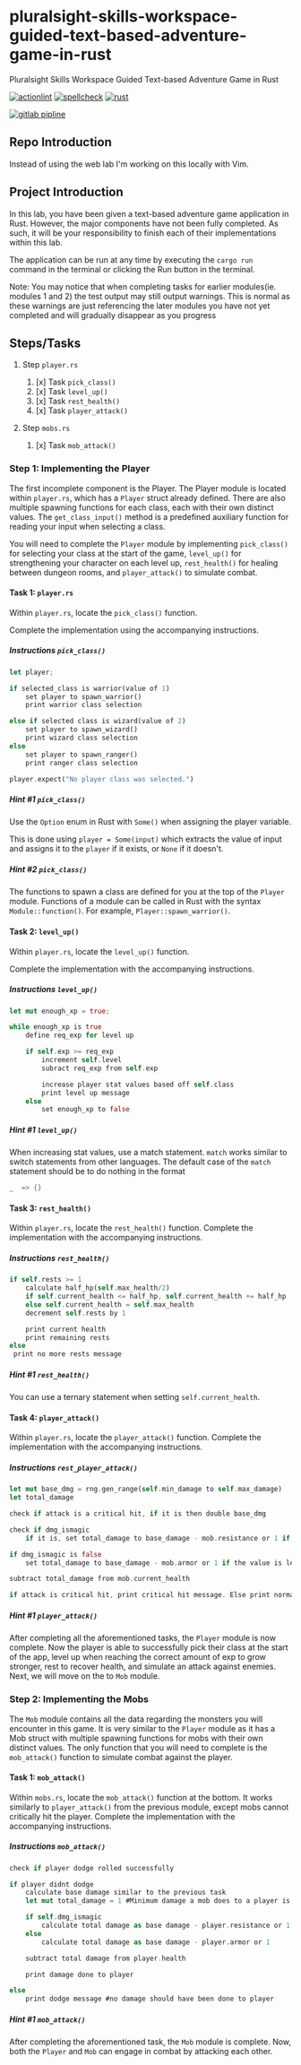 # pluralsight-skills-workspace-guided-text-based-adventure-game-in-rust

Pluralsight Skills Workspace Guided Text-based Adventure Game in Rust

[![actionlint](https://github.com/vpayno/pluralsight-skills-workspace-guided-text-based-adventure-game-in-rust/actions/workflows/gh-actions.yml/badge.svg?branch=main)](https://github.com/vpayno/pluralsight-skills-workspace-guided-text-based-adventure-game-in-rust/actions/workflows/gh-actions.yml)
[![spellcheck](https://github.com/vpayno/pluralsight-skills-workspace-guided-text-based-adventure-game-in-rust/actions/workflows/spellcheck.yml/badge.svg?branch=main)](https://github.com/vpayno/pluralsight-skills-workspace-guided-text-based-adventure-game-in-rust/actions/workflows/spellcheck.yml)
[![rust](https://github.com/vpayno/pluralsight-skills-workspace-guided-text-based-adventure-game-in-rust/actions/workflows/rust.yml/badge.svg?branch=main)](https://github.com/vpayno/pluralsight-skills-workspace-guided-text-based-adventure-game-in-rust/actions/workflows/rust.yml)

[![gitlab pipline](https://gitlab.com/vpayno/pluralsight-skills-workspace-guided-text-based-adventure-game-in-rust/badges/main/pipeline.svg)](https://gitlab.com/vpayno/pluralsight-skills-workspace-guided-text-based-adventure-game-in-rust/-/pipelines)

## Repo Introduction

Instead of using the web lab I'm working on this locally with Vim.

## Project Introduction

In this lab, you have been given a text-based adventure game application in Rust. However, the major components have not been fully completed. As such, it will be your responsibility to finish each of their implementations within this lab.

The application can be run at any time by executing the `cargo run` command in the terminal or clicking the Run button in the terminal.

Note: You may notice that when completing tasks for earlier modules(ie. modules 1 and 2) the test output may still output warnings.
This is normal as these warnings are just referencing the later modules you have not yet completed and will gradually disappear as you progress

## Steps/Tasks

1. Step `player.rs`

    1. [x] Task `pick_class()`
    2. [x] Task `level_up()`
    3. [x] Task `rest_health()`
    4. [x] Task `player_attack()`

2. Step `mobs.rs`

    1. [x] Task `mob_attack()`

### Step 1: Implementing the Player

The first incomplete component is the Player. The Player module is located within `player.rs`, which has a `Player` struct already defined.
There are also multiple spawning functions for each class, each with their own distinct values.
The `get_class_input()` method is a predefined auxiliary function for reading your input when selecting a class.

You will need to complete the `Player` module by implementing `pick_class()` for selecting your class at the start of the game,
`level_up()` for strengthening your character on each level up, `rest_health()` for healing between dungeon rooms, and `player_attack()` to simulate combat.

#### Task 1: `player.rs`

Within `player.rs`, locate the `pick_class()` function.

Complete the implementation using the accompanying instructions.

##### Instructions `pick_class()`

```rust
let player;

if selected_class is warrior(value of 1)
    set player to spawn_warrior()
    print warrior class selection

else if selected class is wizard(value of 2)
    set player to spawn_wizard()
    print wizard class selection
else
    set player to spawn_ranger()
    print ranger class selection

player.expect("No player class was selected.")
```

##### Hint #1 `pick_class()`

Use the `Option` enum in Rust with `Some()` when assigning the player variable.

This is done using `player = Some(input)` which extracts the value of input and assigns it to the `player` if it exists, or `None` if it doesn't.

##### Hint #2 `pick_class()`

The functions to spawn a class are defined for you at the top of the `Player` module.
Functions of a module can be called in Rust with the syntax `Module::function()`.
For example, `Player::spawn_warrior()`.

#### Task 2: `level_up()`

Within `player.rs`, locate the `level_up()` function.

Complete the implementation with the accompanying instructions.

##### Instructions `level_up()`

```rust
let mut enough_xp = true;

while enough_xp is true
    define req_exp for level up

    if self.exp >= req_exp
        increment self.level
        subract req_exp from self.exp

        increase player stat values based off self.class
        print level up message
    else
        set enough_xp to false
```

##### Hint #1 `level_up()`

When increasing stat values, use a match statement.
`match` works similar to switch statements from other languages.
The default case of the `match` statement should be to do nothing in the format

```rust
_  => {}
```

#### Task 3: `rest_health()`

Within `player.rs`, locate the `rest_health()` function.
Complete the implementation with the accompanying instructions.

##### Instructions `rest_health()`

```rust
if self.rests >= 1
    calculate half_hp(self.max_health/2)
    if self.current_health <= half_hp, self.current_health += half_hp
    else self.current_health = self.max_health
    decrement self.rests by 1

    print current health
    print remaining rests
else
 print no more rests message
```

##### Hint #1 `rest_health()`

You can use a ternary statement when setting `self.current_health`.

#### Task 4: `player_attack()`

Within `player.rs`, locate the `player_attack()` function.
Complete the implementation with the accompanying instructions.

##### Instructions `rest_player_attack()`

```rust
let mut base_dmg = rng.gen_range(self.min_damage to self.max_damage)
let total_damage

check if attack is a critical hit, if it is then double base_dmg

check if dmg_ismagic
    if it is, set total_damage to base_damage - mob.resistance or 1 if the value is less than 1

if dmg_ismagic is false
    set total_damage to base_damage - mob.armor or 1 if the value is less than 1

subtract total_damage from mob.current_health

if attack is critical hit, print critical hit message. Else print normal damage message.
```

##### Hint #1 `player_attack()`

After completing all the aforementioned tasks, the `Player` module is now complete.
Now the player is able to successfully pick their class at the start of the app, level up when reaching the correct amount of exp to grow stronger, rest to recover health, and simulate an attack against enemies.
Next, we will move on the to `Mob` module.

### Step 2: Implementing the Mobs

The `Mob` module contains all the data regarding the monsters you will encounter in this game.
It is very similar to the `Player` module as it has a Mob struct with multiple spawning functions for mobs with their own distinct values.
The only function that you will need to complete is the `mob_attack()` function to simulate combat against the player.

#### Task 1: `mob_attack()`

Within `mobs.rs`, locate the `mob_attack()` function at the bottom.
It works similarly to `player_attack()` from the previous module, except mobs cannot critically hit the player.
Complete the implementation with the accompanying instructions.

##### Instructions `mob_attack()`

```rust
check if player dodge rolled successfully

if player didnt dodge
    calculate base damage similar to the previous task
    let mut total_damage = 1 #Minimum damage a mob does to a player is 1

    if self.dmg_ismagic
        calculate total damage as base damage - player.resistance or 1
    else
        calculate total damage as base damage - player.armor or 1

    subtract total damage from player.health

    print damage done to player

else
    print dodge message #no damage should have been done to player
```

##### Hint #1 `mob_attack()`

After completing the aforementioned task, the `Mob` module is complete.
Now, both the `Player` and `Mob` can engage in combat by attacking each other.
